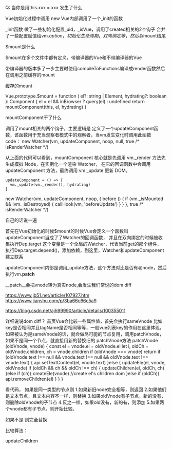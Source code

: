 Q: 当你是用this.xxx = xxx
发生了什么

Vue初始化过程中调用
new Vue内部调用了一个_init的函数

_init函数 
做了一些初始化配置_uid，_isVue，调用了created相关的2个钩子
合并了一些配置赋值给vm.$option，初始化生命周期，双向绑定等，然后以$mount结尾

$mount是什么

$mount在多个文件中都有定义，带编译器的Vue和不带编译器的Vue

带编译器的版本多了一步主要时使用compileToFunctions编译成render函数然后在调用之前缓存的mount

缓存的mount

Vue.prototype.$mount = function (
  el?: string | Element,
  hydrating?: boolean
): Component {
  el = el && inBrowser ? query(el) : undefined
  return mountComponent(this, el, hydrating)
}

mountComponent干了什么

调用了mount相关的两个钩子，主要逻辑是
定义了一个updateComponent函数，该函数用于充当观察者模式中的观察者，当vm发生变化时调用此函数
code：
new Watcher(vm, updateComponent, noop, null, true /* isRenderWatcher */)

从上面的代码可以看到，mountComponent 核心就是先调用 vm._render 方法先生成模拟 Node，在实例化一个渲染 Watcher，
在它的回调函数中会调用 updateComponent 方法，最终调用 vm._update 更新 DOM。

    updateComponent = () => {
      vm._update(vm._render(), hydrating)
    }
  new Watcher(vm, updateComponent, noop, {
    before () {
      if (vm._isMounted && !vm._isDestroyed) {
        callHook(vm, 'beforeUpdate')
      }
    }
  }, true /* isRenderWatcher */)

  自己的话说一遍

  首先在Vue初始化的时候$mount的时候Vue会定义一个函数叫updateComponent当成了了Watcher的回调函数，
  并且在双向绑定的时候被收集执行Dep.target 这个变量是一个全局的Watcher，代表当前get的那个组件，
  执行Dep.target.depend()，添加依赖，到这里，Watcher和updateComponent建立联系

  updateComponent内部是调用_update方法，这个方法对比是否有老node，然后执行vm.__patch__

  __patch__会把vnode转为真实node,会发生我们常说的dom diff



  https://www.jb51.net/article/107927.htm
  https://www.jianshu.com/p/3ba66c66c5a9

  https://blog.csdn.net/ajh99990/article/details/100355011

  详细说说dom diff？
  首页Vue会比较一些属性值，首先会执行sameVnode 比如key是否相同并且tagName是否相同等等，一般vue列表key的作用在这里体现，
  如果被认为是sameVnode的话，就会做尽可能的节点复用，调用patchVnode，如果不是同一个节点，就直接用新的替换旧的
  patchVnode方法
  patchVnode (oldVnode, vnode) {
    const el = vnode.el = oldVnode.el
    let i, oldCh = oldVnode.children, ch = vnode.children
    if (oldVnode === vnode) return
    if (oldVnode.text !== null && vnode.text !== null && oldVnode.text !== vnode.text) {
        api.setTextContent(el, vnode.text)
    }else {
        updateEle(el, vnode, oldVnode)
    	if (oldCh && ch && oldCh !== ch) {
            updateChildren(el, oldCh, ch)
    	}else if (ch){
            createEle(vnode) //create el's children dom
    	}else if (oldCh){
            api.removeChildren(el)
    	}
    }
}

看代码，
如果是同一类型的节点则
1.如果新旧node完全相等，则返回
2.如果他们是文本节点，且文本内容不一样，则替换
3.如果oldVnode有子节点，新的没有，则删除oldVnode的子节点
4.反之一样，如果old没有，新的有，则添加
5.如果两个vnode都有子节点，则开始比较。

如果不是 则完全替换

比较算法：

updateChildren






